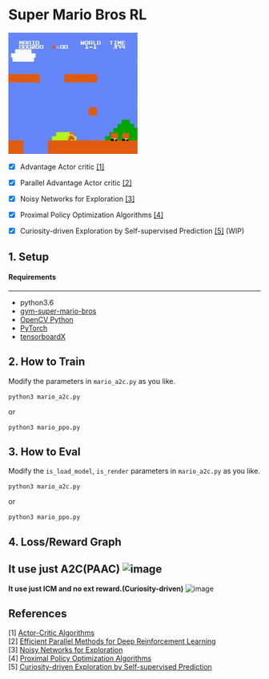 # Super Mario Bros RL
![Alt text](/asset/mario.gif)

- [x] Advantage Actor critic [[1]](#references)
- [x] Parallel Advantage Actor critic [[2]](#references)
- [x] Noisy Networks for Exploration [[3]](#references)
- [x] Proximal Policy Optimization Algorithms [[4]](#references)
- [x] Curiosity-driven Exploration by Self-supervised Prediction [[5]](#references) (WIP)

 
## 1. Setup
####  Requirements

------------

- python3.6
- [gym-super-mario-bros](https://github.com/Kautenja/gym-super-mario-bros)
- [OpenCV Python](https://pypi.python.org/pypi/opencv-python)
- [PyTorch](http://pytorch.org/)
- [tensorboardX](https://github.com/lanpa/tensorboardX)


## 2. How to Train
Modify the parameters in `mario_a2c.py` as you like.
```
python3 mario_a2c.py
```
or
```
python3 mario_ppo.py
```
## 3. How to Eval
Modify the `is_load_model`, `is_render` parameters in `mario_a2c.py` as you like.
```
python3 mario_a2c.py
```
or
```
python3 mario_ppo.py
```
## 4. Loss/Reward Graph
**It use just A2C(PAAC)**
![image](https://user-images.githubusercontent.com/23333028/45729323-f6b9d680-bc06-11e8-9844-cc9b1433928d.png)
-----------
**It use just ICM and no ext reward.(Curiosity-driven)**
![image](https://user-images.githubusercontent.com/23333028/47946779-c4183300-df53-11e8-824d-bf8be02d61a7.png)



References
----------

[1] [Actor-Critic Algorithms](https://papers.nips.cc/paper/1786-actor-critic-algorithms.pdf)    
[2] [Efficient Parallel Methods for Deep Reinforcement Learning](https://arxiv.org/abs/1705.04862)  
[3] [Noisy Networks for Exploration](https://arxiv.org/abs/1706.10295)  
[4] [Proximal Policy Optimization Algorithms](https://arxiv.org/abs/1707.06347)  
[5] [Curiosity-driven Exploration by Self-supervised Prediction](https://arxiv.org/abs/1705.05363)  
